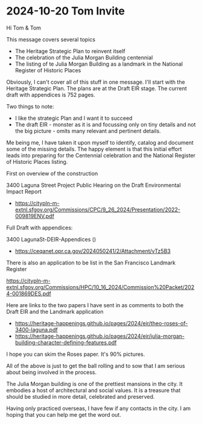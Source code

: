 # 2024-10-20 Tom Invite

Hi Tom & Tom

This message covers several topics

* The Heritage Strategic Plan to reinvent itself
* The celebration of the Julia Morgan Building centennial
* The listing of te Julia Morgan Building as a landmark in the National Register of Historic Places

Obviously, I can't cover all of this stuff in one message. I'll start with the Heritage Strategic Plan. The plans are at the Draft EIR stage. The current draft with appendices is 752 pages.

Two things to note:

* I like the strategic Plan and I want it to succeed
* The draft EIR - monster as it is and focussing only on tiny details and not the big picture - omits many relevant and pertinent details.

Me being me, I have taken it upon myself to identify, catalog and document some of the missing details. The happy element is that this initial effort leads into preparing for the Centennial celebration and the National Register of Historic Places listing.

First on overview of the construction

3400 Laguna Street Project Public Hearing on the Draft Environmental Impact Report

* https://citypln-m-extnl.sfgov.org/Commissions/CPC/9_26_2024/Presentation/2022-009819ENV.pdf

Full Draft with appendices:

3400 LagunaSt-DEIR-Appendices ()

* https://ceqanet.opr.ca.gov/2024050241/2/Attachment/vTz5B3

There is also an application to be list in the San Francisco Landmark Register

https://citypln-m-extnl.sfgov.org/Commissions/HPC/10_16_2024/Commission%20Packet/2024-001869DES.pdf


Here are links to the two papers I have sent in as comments to both the Draft EIR and the Landmark application

* https://heritage-happenings.github.io/pages/2024/eir/theo-roses-of-3400-laguna.pdf
* https://heritage-happenings.github.io/pages/2024/eir/julia-morgan-building-character-defining-features.pdf

I hope you can skim the Roses paper. It's 90% pictures.

All of the above is just to get the ball rolling and to sow that I am serious about being involved in the process.

The Julia Morgan building is one of the prettiest mansions in the city. It embodies a host of architectural and social values. It is a treasure that should be studied in more detail, celebrated and preserved.

Having only practiced overseas, I have few if any contacts in the city. I am hoping that you can help me get the word out.


